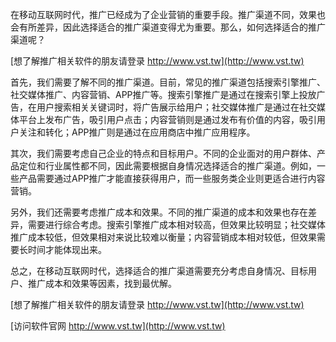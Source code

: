 在移动互联网时代，推广已经成为了企业营销的重要手段。推广渠道不同，效果也会有所差异，因此选择适合的推广渠道变得尤为重要。那么，如何选择适合的推广渠道呢？

[想了解推广相关软件的朋友请登录 http://www.vst.tw](http://www.vst.tw)

首先，我们需要了解不同的推广渠道。目前，常见的推广渠道包括搜索引擎推广、社交媒体推广、内容营销、APP推广等。搜索引擎推广是通过在搜索引擎上投放广告，在用户搜索相关关键词时，将广告展示给用户；社交媒体推广是通过在社交媒体平台上发布广告，吸引用户点击；内容营销则是通过发布有价值的内容，吸引用户关注和转化；APP推广则是通过在应用商店中推广应用程序。

其次，我们需要考虑自己企业的特点和目标用户。不同的企业面对的用户群体、产品定位和行业属性都不同，因此需要根据自身情况选择适合的推广渠道。例如，一些产品需要通过APP推广才能直接获得用户，而一些服务类企业则更适合进行内容营销。

另外，我们还需要考虑推广成本和效果。不同的推广渠道的成本和效果也存在差异，需要进行综合考虑。搜索引擎推广成本相对较高，但效果比较明显；社交媒体推广成本较低，但效果相对来说比较难以衡量；内容营销成本相对较低，但效果需要长时间才能体现出来。

总之，在移动互联网时代，选择适合的推广渠道需要充分考虑自身情况、目标用户、推广成本和效果等因素，找到最优解。

[想了解推广相关软件的朋友请登录 http://www.vst.tw](http://www.vst.tw)


[访问软件官网 http://www.vst.tw](http://www.vst.tw)

